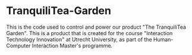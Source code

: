 # TranquiliTea-Garden
This is the code used to control and power our product "The TranquiliTea Garden". This is a product that is created for the course "Interaction Technology Innovation" at Utrecht University, as part of the Human-Computer Interaction Master's programme.
